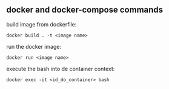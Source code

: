 ## docker and docker-compose commands

build image from dockerfile:

```
docker build . -t <image name>
```

run the docker image:

```
docker run <image name>
```

execute the bash into de container context:

```
docker exec -it <id_do_container> bash
```

